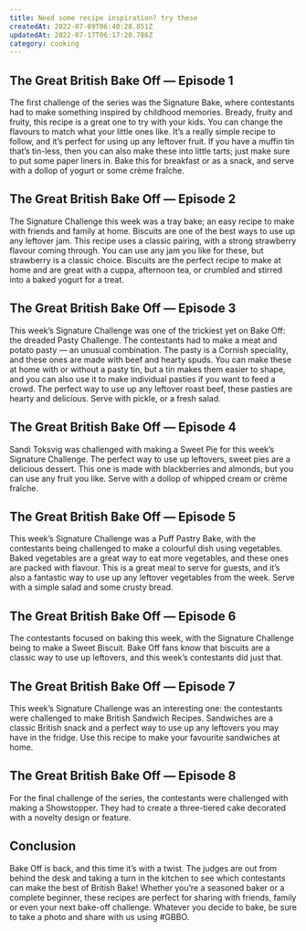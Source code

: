 ```yaml
---
title: Need some recipe inspiration? try these
createdAt: 2022-07-09T06:40:28.851Z
updatedAt: 2022-07-17T06:17:20.786Z
category: cooking
---
```


## The Great British Bake Off — Episode 1

The first challenge of the series was the Signature Bake, where contestants had to make something inspired by childhood memories.
Bready, fruity and fruity, this recipe is a great one to try with your kids. You can change the flavours to match what your little ones like. It’s a really simple recipe to follow, and it’s perfect for using up any leftover fruit. If you have a muffin tin that’s tin-less, then you can also make these into little tarts; just make sure to put some paper liners in.
Bake this for breakfast or as a snack, and serve with a dollop of yogurt or some crème fraîche.

## The Great British Bake Off — Episode 2

The Signature Challenge this week was a tray bake; an easy recipe to make with friends and family at home.
Biscuits are one of the best ways to use up any leftover jam. This recipe uses a classic pairing, with a strong strawberry flavour coming through. You can use any jam you like for these, but strawberry is a classic choice.
Biscuits are the perfect recipe to make at home and are great with a cuppa, afternoon tea, or crumbled and stirred into a baked yogurt for a treat.

## The Great British Bake Off — Episode 3

This week’s Signature Challenge was one of the trickiest yet on Bake Off: the dreaded Pasty Challenge. The contestants had to make a meat and potato pasty — an unusual combination.
The pasty is a Cornish speciality, and these ones are made with beef and hearty spuds. You can make these at home with or without a pasty tin, but a tin makes them easier to shape, and you can also use it to make individual pasties if you want to feed a crowd.
The perfect way to use up any leftover roast beef, these pasties are hearty and delicious. Serve with pickle, or a fresh salad.

## The Great British Bake Off — Episode 4

Sandi Toksvig was challenged with making a Sweet Pie for this week’s Signature Challenge.
The perfect way to use up leftovers, sweet pies are a delicious dessert. This one is made with blackberries and almonds, but you can use any fruit you like. Serve with a dollop of whipped cream or crème fraîche.

## The Great British Bake Off — Episode 5

This week’s Signature Challenge was a Puff Pastry Bake, with the contestants being challenged to make a colourful dish using vegetables.
Baked vegetables are a great way to eat more vegetables, and these ones are packed with flavour. This is a great meal to serve for guests, and it’s also a fantastic way to use up any leftover vegetables from the week. Serve with a simple salad and some crusty bread.

## The Great British Bake Off — Episode 6

The contestants focused on baking this week, with the Signature Challenge being to make a Sweet Biscuit. Bake Off fans know that biscuits are a classic way to use up leftovers, and this week’s contestants did just that.

## The Great British Bake Off — Episode 7

This week’s Signature Challenge was an interesting one: the contestants were challenged to make British Sandwich Recipes.
Sandwiches are a classic British snack and a perfect way to use up any leftovers you may have in the fridge. Use this recipe to make your favourite sandwiches at home.

## The Great British Bake Off — Episode 8

For the final challenge of the series, the contestants were challenged with making a Showstopper. They had to create a three-tiered cake decorated with a novelty design or feature.

## Conclusion

Bake Off is back, and this time it’s with a twist. The judges are out from behind the desk and taking a turn in the kitchen to see which contestants can make the best of British Bake! Whether you’re a seasoned baker or a complete beginner, these recipes are perfect for sharing with friends, family or even your next bake-off challenge. Whatever you decide to bake, be sure to take a photo and share with us using #GBBO.
